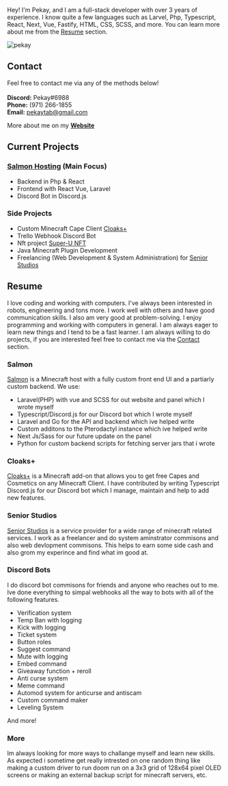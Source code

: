 Hey! I'm Pekay, and I am a full-stack developer with over 3 years of experience. I know quite a few languages such as Larvel, Php, Typescript, React, Next, Vue, Fastify, HTML, CSS, SCSS, and more. You can learn more about me from the [Resume](#resume) section.

<!-- on my [Website](https://pekay.me). -->

<p align="left"> <img src="https://komarev.com/ghpvc/?username=PekayTab&label=Profile%20views&color=0e75b6&style=flat" alt="pekay" /> </p>

## Contact

Feel free to contact me via any of the methods below! <br />
<br />
**Discord:** Pekay#6988 <br />
**Phone:** ‪(971) 266-1855‬<br />
**Email:** pekaytab@gmail.com <br />

More about me on my **[Website](https://pekay.me)**

## Current Projects

### [Salmon Hosting](https://salmon.host) (Main Focus)

- Backend in Php & React
- Frontend with React Vue, Laravel
- Discord Bot in Discord.js

### Side Projects

- Custom Minecraft Cape Client [Cloaks+](https://github.com/CloaksPlus)
- Trello Webhook Discord Bot
- Nft project [Super-U NFT](https://github.com/TheSupernaturalUniversity)
- Java Minecraft Plugin Development
- Freelancing (Web Development & System Administration) for [Senior Studios](https://seniorteam.net/)

## Resume

I love coding and working with computers. I've always been interested in robots, engineering and tons more. I work well with others and have good communication skills. I also am very good at problem-solving. I enjoy programming and working with computers in general. I am always eager to learn new things and I tend to be a fast learner. I am always willing to do projects, if you are interested feel free to contact me via the [Contact](#Contact) section.

### Salmon

[Salmon](https://github.com/Salmon-Hosting) is a Minecraft host with a fully custom front end UI and a partiarly custom backend. We use:

- Laravel(PHP) with vue and SCSS for out website and panel which I wrote myself
- Typescript/Discord.js for our Discord bot which I wrote myself
- Laravel and Go for the API and backend which ive helped write
- Custom additons to the Pterodactyl instance which ive helped write
- Next Js/Sass for our future update on the panel
- Python for custom backend scripts for fetching server jars that i wrote

### Cloaks+

[Cloaks+](https://github.com/CloaksPlus) is a Minecraft add-on that allows you to get free Capes and Cosmetics on any Minecraft Client. I have contributed by writing Typescript Discord.js for our Discord bot which I manage, maintain and help to add new features.

### Senior Studios

[Senior Studios](https://seniorteam.net/) is a service provider for a wide range of minecraft related services. I work as a freelancer and do system aminstrator commisons and also web devlopment commisons. This helps to earn some side cash and also grom my experince and find what im good at.

### Discord Bots

I do discord bot commisons for friends and anyone who reaches out to me.
Ive done everything to simpal webhooks all the way to bots with all of the following features.

- Verification system
- Temp Ban with logging
- Kick with logging
- Ticket system
- Button roles
- Suggest command
- Mute with logging
- Embed command
- Giveaway function + reroll
- Anti curse system
- Meme command
- Automod system for anticurse and antiscam
- Custom command maker
- Leveling System

And more!

### More

Im always looking for more ways to challange myself and learn new skills. As expected i sometime get really intrested on one random thing like
making a custom driver to run doom run on a 3x3 grid of 128x64 pixel OLED screens or making an external backup script for minecraft servers, etc.
